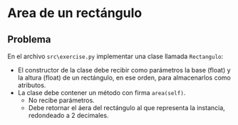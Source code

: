 Area de un rectángulo
================================================

Problema
--------

En el archivo `src\exercise.py` implementar una clase llamada `Rectangulo`:

* El constructor de la clase debe recibir como parámetros la base (float) y la altura (float) de un rectángulo, en ese orden, para almacenarlos como atributos.
* La clase debe contener un método con firma `area(self)`.
    * No recibe parámetros.
    * Debe retornar el áera del rectángulo al que representa la instancia, redondeado a 2 decimales.

